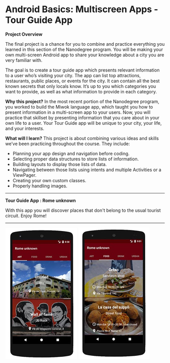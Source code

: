 # Android Basics: Multiscreen Apps - Tour Guide App

**Project Overview**

The final project is a chance for you to combine and practice everything you learned in this section of the Nanodegree program. You will be making your own multi-screen Android app to share your knowledge about a city you are very familiar with.

The goal is to create a tour guide app which presents relevant information to a user who’s visiting your city. The app can list top attractions, restaurants, public places, or events for the city. It can contain all the best known secrets that only locals know. It’s up to you which categories you want to provide, as well as what information to provide in each category. 

**Why this project?**
In the most recent portion of the Nanodegree program, you worked to build the Miwok language app, which taught you how to present information in a multi-screen app to your users. Now, you will practice that skillset by presenting information that you care about in your own life to a user. Your Tour Guide app will be unique to your city, your life, and your interests. 

**What will I learn?**
This project is about combining various ideas and skills we’ve been practicing throughout the course. They include:

- Planning your app design and navigation before coding.
- Selecting proper data structures to store lists of information.
- Building layouts to display those lists of data.
- Navigating between those lists using intents and multiple Activities or a ViewPager.
- Creating your own custom classes.
- Properly handling images.



--------------------------------------------------------------------------------

**Tour Guide App : Rome unknown**

With this app you will discover places that don't belong to the usual tourist circuit. Enjoy Rome!

--------------------------------------------------------------------------------

![](https://github.com/maximilianventura/RomeUnknown/blob/master/appTour01.jpg)
![](https://github.com/maximilianventura/RomeUnknown/blob/master/appTour02.jpg)
